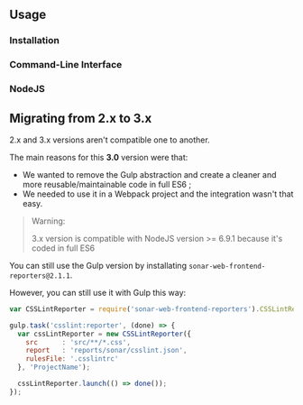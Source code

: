 ## Usage

### Installation

### Command-Line Interface

### NodeJS

## Migrating from 2.x to 3.x

2.x and 3.x versions aren't compatible one to another.

The main reasons for this **3.0** version were that:
* We wanted to remove the Gulp abstraction and create a cleaner and more reusable/maintainable code in full ES6 ;
* We needed to use it in a Webpack project and the integration wasn't that easy.

> Warning:
>
> 3.x version is compatible with NodeJS version >= 6.9.1 because it's coded in full ES6

You can still use the Gulp version by installating `sonar-web-frontend-reporters@2.1.1`.

However, you can still use it with Gulp this way:

```js
var CSSLintReporter = require('sonar-web-frontend-reporters').CSSLintReporter;

gulp.task('csslint:reporter', (done) => {
  var cssLintReporter = new CSSLintReporter({
    src      : 'src/**/*.css',
    report   : 'reports/sonar/csslint.json',
    rulesFile: '.csslintrc'
  }, 'ProjectName');

  cssLintReporter.launch(() => done());
});
```
